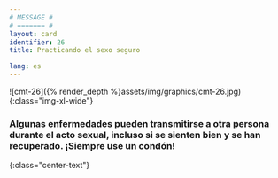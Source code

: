 ```yaml
---
# MESSAGE #
# ======= #
layout: card
identifier: 26
title: Practicando el sexo seguro

lang: es
---
```


![cmt-26]({% render_depth %}assets/img/graphics/cmt-26.jpg){:class="img-xl-wide"}

### Algunas enfermedades pueden transmitirse a otra persona durante el acto sexual, incluso si se sienten bien y se han recuperado. ¡Siempre use un condón!
{:class="center-text"}